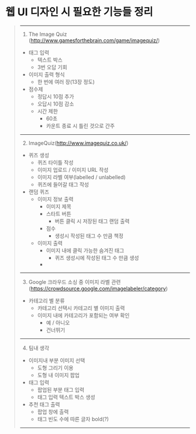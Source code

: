 # **웹 UI 디자인 시 필요한 기능들 정리**
>---
>1. The Image Quiz (http://www.gamesforthebrain.com/game/imagequiz/)
>- 태그 입력
>    - 텍스트 박스
>    - 3번 오답 기회
>- 이미지 출력 형식
>    - 한 번에 여러 장(13장 정도)
>- 점수제
>    - 정답시 10점 추가
>    - 오답시 10점 감소
>    - 시간 제한
>       - 60초
>       - 카운트 종료 시 틀린 것으로 간주
>---
>2. ImageQuiz(http://www.imagequiz.co.uk/)
>- 퀴즈 생성
>    - 퀴즈 타이틀 작성
>    - 이미지 업로드 / 이미지 URL 작성
>    - 이미지 라벨 여부(labelled / unlabelled)
>    - 퀴즈에 들어갈 태그 작성
>- 랜덤 퀴즈
>    - 이미지 정보 출력
>       - 이미지 제목
>       - 스타트 버튼
>           - 버튼 클릭 시 저장된 태그 랜덤 출력
>       - 점수
>           - 생성시 작성된 태그 수 만큼 책정
>    - 이미지 출력
>       - 이미지 내에 클릭 가능한 숨겨진 태그
>           - 퀴즈 생성시에 작성된 태그 수 만큼 생성
>       - 
>---
>3. Google 크라우드 소싱 중 이미지 라벨 관련(https://crowdsource.google.com/imagelabeler/category)
>- 카테고리 별 분류
>    - 카테고리 선택시 카테고리 별 이미지 출력
>    - 이미지 내에 카테고리가 포함되는 여부 확인
>        - 예 / 아니오
>        - 건너뛰기
>---
>4. 팀내 생각
>- 이미지내 부분 이미지 선택
>    - 도형 그리기 이용
>    - 도형 내 이미지 팝업
>- 태그 입력
>    - 팝업된 부분 태그 입력
>    - 태그 입력 텍스트 박스 생성
>- 추천 태그 출력
>    - 팝업 창에 출력
>    - 태그 빈도 수에 따른 글자 bold(?)
>---